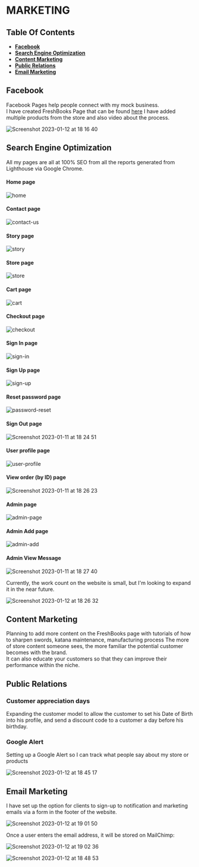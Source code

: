 # **MARKETING**

## **Table Of Contents**
* [**Facebook**](#facebook)
* [**Search Engine Optimization**](#search-engine-optimization)
* [**Content Marketing**](#content-marketing)
* [**Public Relations**](#public-relations)
* [**Email Marketing**](#email-marketing)


## **Facebook**
Facebook Pages help people connect with my mock business.\
I have created FreshBooks Page that can be found [here](https://www.facebook.com/profile.php?id=100088979418667)
I have added multiple products from the store and also video about the process.

![Screenshot 2023-01-12 at 18 16 40](https://user-images.githubusercontent.com/91877102/212138062-ca2364c3-7d50-4847-af38-78a8c756e381.png)

## **Search Engine Optimization**

All my pages are all at 100% SEO from all the reports generated from Lighthouse via Google Chrome.

#### **Home page**

![home](https://user-images.githubusercontent.com/91877102/211873904-1434c323-b3fa-47fa-808b-b500eb2b0b3e.png)

#### **Contact page**

![contact-us](https://user-images.githubusercontent.com/91877102/211873933-a6c77401-5fbe-46ff-8a0a-4f4517ea3967.png)

#### **Story page**

![story](https://user-images.githubusercontent.com/91877102/211873954-34c39ee0-1fcd-4ba6-87cc-57d44e1092d5.png)

#### **Store page**

![store](https://user-images.githubusercontent.com/91877102/211873990-c7a5152d-95d5-4186-bce4-03cb719a65e4.png)

#### **Cart page**

![cart](https://user-images.githubusercontent.com/91877102/211874015-b90e3dcd-27c5-478a-b0bc-e2333146a7d1.png)

#### **Checkout page**

![checkout](https://user-images.githubusercontent.com/91877102/211874029-6e354688-5ecb-4eb1-8641-b81db3fbde17.png)

#### **Sign In page**

![sign-in](https://user-images.githubusercontent.com/91877102/211874049-4b390194-fffb-41b7-bccd-c3d3f969f67f.png)

#### **Sign Up page**

![sign-up](https://user-images.githubusercontent.com/91877102/211874079-c721dba0-43f9-4fc7-b639-01bb82855f64.png)

#### **Reset password page**

![password-reset](https://user-images.githubusercontent.com/91877102/211874121-8cc973e2-cbf3-45be-8add-3775d7a16736.png)

#### **Sign Out page**

![Screenshot 2023-01-11 at 18 24 51](https://user-images.githubusercontent.com/91877102/211874630-1c4f20bf-e413-4032-b6c7-5d230ff1f40f.png)

#### **User profile page**

![user-profile](https://user-images.githubusercontent.com/91877102/211874156-17f66b71-8599-4d09-8537-3c30d25b25a9.png)

#### **View order (by ID) page**

![Screenshot 2023-01-11 at 18 26 23](https://user-images.githubusercontent.com/91877102/211875000-73bd1227-f872-4ac1-9707-5d0220e56aab.png)

#### **Admin page**

![admin-page](https://user-images.githubusercontent.com/91877102/211874190-5597a6a0-815a-48cd-b885-a691736d5be0.png)

#### **Admin Add page**

![admin-add](https://user-images.githubusercontent.com/91877102/211874270-bd51fafc-0930-40fe-ad9d-fe674f49d05f.png)

#### **Admin View Message**

![Screenshot 2023-01-11 at 18 27 40](https://user-images.githubusercontent.com/91877102/211875932-1514ae62-1035-4aff-bcd6-b35c67770309.png)

Currently, the work count on the website is small, but I'm looking to expand it in the near future.

![Screenshot 2023-01-12 at 18 26 32](https://user-images.githubusercontent.com/91877102/212138171-eecdd7b4-3426-4a4a-9040-709ac493fc4a.png)

## **Content Marketing**

Planning to add more content on the FreshBooks page with tutorials of how to sharpen swords, katana maintenance, manufacturing process
The more of store content someone sees, the more familiar the potential customer becomes with the brand.\
It can also educate your customers so that they can improve their performance within the niche.

## **Public Relations**

### **Customer appreciation days**
Expanding the customer model to allow the customer to set his Date of Birth into his profile, and send a discount code to a customer a day before his birthday.

### **Google Alert**
Setting up a Google Alert so I can track what people say about my store or products

![Screenshot 2023-01-12 at 18 45 17](https://user-images.githubusercontent.com/91877102/212140702-01f7c8d1-eb7c-4b14-a392-0e5fb5c7c287.png)

## **Email Marketing**
I have set up the option for clients to sign-up to notification and marketing emails via a form in the footer of the website.

![Screenshot 2023-01-12 at 19 01 50](https://user-images.githubusercontent.com/91877102/212144399-1e1ef600-111c-4b13-a4c0-0594e702f5c5.png)

Once a user enters the email address, it will be stored on MailChimp:

![Screenshot 2023-01-12 at 19 02 36](https://user-images.githubusercontent.com/91877102/212144474-a7065c70-01dc-4f88-85be-ac79620ef624.png)


![Screenshot 2023-01-12 at 18 48 53](https://user-images.githubusercontent.com/91877102/212141425-25c58cbb-f913-4a00-b740-da42a46be4c7.png)
